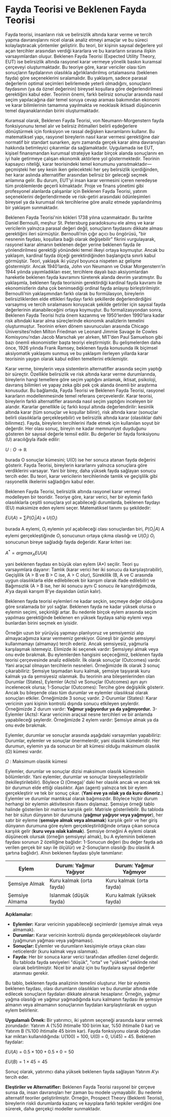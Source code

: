# Fayda Teorisi ve Beklenen Fayda Teorisi


Fayda teorisi, insanların risk ve belirsizlik altında karar verme ve tercih yapma davranışlarını nicel olarak analiz etmeyi amaçlar ve bu süreci kolaylaştıracak yöntemler geliştirir. Bu teori, bir kişinin sayısal değerlere yol açan tercihler arasından verdiği kararlara ve bu kararların sırasına ilişkin varsayımlardan oluşur. Beklenen Fayda Teorisi (Expected Utility Theory, EUT) ise belirsizlik altında rasyonel karar vermeye yönelik baskın kuramsal çerçeveyi oluşturmaktadır. Bu teoriye göre, karar vericiler olası tüm sonuçların faydalarının olasılıkla ağırlıklandırılmış ortalamasına (beklenen fayda) göre seçeneklerini sıralamalıdır. Bu yaklaşım, sadece parasal değerlerin optimal seçimleri belirlemede yeterli olmadığını, sonuçların faydasının (ya da öznel değerinin) bireysel koşullara göre değerlendirilmesi gerektiğini kabul eder. Teorinin önemi, farklı belirsiz sonuçlar arasında nasıl seçim yapılacağına dair temel soruya cevap araması bakımından ekonomi ve karar bilimlerinin tamamına yayılmakta ve neoklasik iktisadi düşüncenin temel dayanaklarından birini oluşturmaktadır.


Kuramsal olarak, Beklenen Fayda Teorisi, von Neumann-Morgenstern fayda fonksiyonunu temel alır ve belirsiz ihtimalleri belirli eşdeğerlere dönüştürmek için fonksiyon ve rassal değişken kavramlarını kullanır. Bu matematiksel yapı, rasyonel bireylerin nasıl karar vermesi gerektiğine dair normatif bir standart sunarken, aynı zamanda gerçek karar alma davranışları hakkında betimleyici çıkarımlar da sağlamaktadır. Uygulamada ise EUT, kişisel finansmandan kurumsal stratejiye kadar birçok alanda sonuçlarını en iyi hale getirmeye çalışan ekonomik aktörlere yol göstermektedir. Teorinin kapsayıcı niteliği, karar teorisindeki temel konumunu yansıtmaktadır—geçmişteki her şey kesin iken gelecekteki her şey belirsizlik içerdiğinden, her karar aslında alternatifler arasından belirsiz bir geleceği seçmek anlamına gelir. Bu durum, EUT’yi insan karar vermesini içeren neredeyse tüm problemlerde geçerli kılmaktadır. Proje ve finans yönetimi gibi profesyonel alanlarda çalışanlar için Beklenen Fayda Teorisi, yatırım seçeneklerini değerlendirmede ve risk-getiri arasındaki ödünleşimleri bireysel ya da kurumsal risk tercihlerine göre analiz etmede yapılandırılmış bir yaklaşım sunmaktadır.


Beklenen Fayda Teorisi'nin kökleri 1738 yılına uzanmaktadır. Bu tarihte Daniel Bernoulli, meşhur St. Petersburg paradoksunu ele almış ve karar vericilerin yalnızca parasal değeri değil, sonuçların faydasını dikkate alması gerektiğini ileri sürmüştür. Bernoulli’nin çığır açıcı bu öngörüsü, "bir nesnenin faydası, koşullara bağlı olarak değişebilir" fikrini vurgulayarak, rasyonel karar almanın beklenen değer yerine beklenen fayda ile yönlendirilmesi gerektiği yönündeki temel ilkeyi ortaya koymuştur. Ancak bu yaklaşım, kardinal fayda ölçeği gerektirdiğinden başlangıçta sınırlı kabul görmüştür. Teori, yaklaşık iki yüzyıl boyunca nispeten az gelişme göstermiştir. Ancak 1940’larda, John von Neumann ve Oskar Morgenstern’in 1944 yılında yayımladıkları eser, tercihlere dayalı bazı aksiyomlardan hareketle beklenen fayda kavramını türeterek alanda devrim yaratmıştır. Bu yaklaşımla, beklenen fayda teorisinin gerektirdiği kardinal fayda kavramı ile ekonomistlerin daha çok benimsediği ordinal fayda anlayışı birleştirilmiştir. Bernoulli’nin yaklaşımından farklı olarak bu formülasyon, bireylerin belirsizliklerden elde ettikleri faydayı farklı şekillerde değerlendirdiğini varsaymış ve tercih sıralamasını koruyacak şekilde getiriler için sayısal fayda değerlerinin atanabileceğini ortaya koymuştur. Bu formalizasyondan sonra, Beklenen Fayda Teorisi hızla önem kazanmış ve 1950’lerden 1990’lara kadar risk altındaki karar alma süreçlerinde ekonomik analizlerin temelini oluşturmuştur. Teorinin erken dönem savunucuları arasında Chicago Üniversitesi’nden Milton Friedman ve Leonard Jimmie Savage ile Cowles Komisyonu’ndan Jacob Marschak yer alırken, MIT’den Paul Samuelson gibi bazı önemli ekonomistler başta teoriyi eleştirmiştir. Bu gelişmelerden daha önce, 1926 yılında Frank Ramsey, beklenen fayda konusunda ilk biçimsel aksiyomatik yaklaşımı sunmuş ve bu yaklaşım ilerleyen yıllarda karar teorisinin yaygın olarak kabul edilen temellerini etkilemiştir.


Karar verme, bireylerin veya sistemlerin alternatifler arasında seçim yaptığı bir süreçtir. Özellikle belirsizlik ve risk altında karar verme durumlarında, bireylerin hangi temellere göre seçim yaptığını anlamak, iktisat, psikoloji, davranış bilimleri ve yapay zeka gibi pek çok alanda önemli bir araştırma konusudur. Bu bağlamda, Fayda Teorisi ve Beklenen Fayda Teorisi, rasyonel kararların modellenmesinde temel referans çerçevelerdir. Karar teorisi, bireylerin farklı alternatifler arasında nasıl seçim yaptığını inceleyen bir alandır. Kararlar genellikle üç farklı koşul altında değerlendirilir: kesinlik altında karar (tüm sonuçlar ve koşullar bilinir), risk altında karar (sonuçlar belirli olasılıklarla gerçekleşebilir) ve belirsizlik altında karar (olasılıklar dahi bilinmez). Fayda, bireylerin tercihlerini ifade etmek için kullanılan soyut bir değerdir. Her olası sonuç, bireyin ne kadar memnuniyet duyduğunu gösteren bir sayısal değerle temsil edilir. Bu değerler bir fayda fonksiyonu (U) aracılığıyla ifade edilir:


$U: O \rightarrow \mathbb{R}$


burada O sonuçlar kümesini; U(O) ise her sonuca atanan fayda değerini gösterir. Fayda Teorisi, bireylerin kararlarını yalnızca sonuçlara göre verdiklerini varsayar. Yani bir birey, daha yüksek fayda sağlayan sonucu tercih eder. Bu teori, karar vericilerin tercihlerinde tamlık ve geçişlilik gibi rasyonellik ilkelerini sağladığını kabul eder.


Beklenen Fayda Teorisi, belirsizlik altında rasyonel karar vermeyi modelleyen bir teoridir. Teoriye göre, karar verici, her bir eylemin farklı olasılıklarla çeşitli sonuçlara yol açabileceği durumlarda, beklenen faydayı (EU) maksimize eden eylemi seçer. Matematiksel tanımı şu şekildedir:


$EU(A) = \sum P(O_i | A) \times U(O_i)$


burada A eylemi, $O_i$ eylemin yol açabileceği olası sonuçlardan biri, $P(O_i | A)$ A eylemi gerçekleştiğinde $O_i$ sonucunun ortaya çıkma olasılığı ve $U(O_i)$ $O_i$ sonucunun bireye sağladığı fayda değeridir. Karar kriteri ise:


$A^* = {argmax}_A EU(A)$


yani beklenen faydası en büyük olan eylem (A*) seçilir. Teori şu varsayımlara dayanır: Tamlık (karar verici her iki sonucu da karşılaştırabilir), Geçişlilik (A > B ve B > C ise, A > C olur), Süreklilik (B, A ve C arasında uygun olasılıklarla elde edilebilecek bir karışım olarak ifade edilebilir) ve Bağımsızlık (A > B ise, her iki sonucu aynı C sonucu ile karıştırdığımızda, A’ya dayalı karışım B’ye dayalıdan üstün kalır).


Beklenen fayda teorisi eylemleri ne kadar seçkin, seçmeye değer olduğuna göre sıralamada bir yol sağlar. Beklenen fayda ne kadar yüksek olursa o eylemin seçimi, seçkinliği artar. Bu nedenle birçok eylem arasında seçim yapılması gerektiğinde beklenen en yüksek faydaya sahip eylemi veya bunlardan birini seçmek en iyisidir.


Örneğin uzun bir yürüyüş yapmayı planlıyoruz ve şemsiyemizi alıp almayacağımıza karar vermemiz gerekiyor. Güneşli bir günde şemsiyeyi kullanmamayı (almamayı) tercih ederiz. Ancak şemsiyesiz, yağmurla karşılaşmak istemeyiz. Elimizde iki seçenek vardır: Şemsiyeyi almak veya onu evde bırakmak. Bu eylemlerden hangisini seçeceğimiz, beklenen fayda teorisi çerçevesinde analiz edilebilir. İlk olarak sonuçlar (Outcomes) vardır. Yani araçsal olmayan tercihlerin nesneleri. Örneğimizde ilk olarak 3 sonuç çıkarabiliriz: Şemsiye taşımadan kuru kalmak, şemsiye taşıyarak kuru kalmak ya da şemsiyesiz ıslanmak. Bu teorinin ana bileşenlerinden olan Durumlar (States), Eylemler (Acts) ve Sonuçlar (Outcomes) ayrı ayrı incelenecek olursa; 1-Sonuçlar (Outcomes): Tercihe göre değişiklik gösterir. Ancak bu bileşende olası tüm durumlar ve eylemler olasılıksal olarak sonuçları etkiler. Örneğimizde 3 sonuç vardır. 2-Durumlar (States): Karar vericinin yani kişinin kontrolü dışında sonucu etkileyen şeylerdir. Örneğimizde 2 durum vardır: **Yağmur yağıyordur ya da yağmıyordur.** 3-Eylemler (Acts): Karar vericinin araçsal nesne tercihleri ve bir anlamda yapabileceği şeylerdir. Örneğimizde 2 eylem vardır: Şemsiye almak ya da onu evde bırakmak.


Eylemler, durumlar ve sonuçlar arasında aşağıdaki varsayımları yapabiliriz: Durumlar, eylemler ve sonuçlar önermelerdir, yani olasılık kümeleridir. Her durumun, eylemin ya da sonucun bir alt kümesi olduğu maksimum olasılık (Ω) kümesi vardır.


$\Omega$ : Maksimum olasılık kümesi


Eylemler, durumlar ve sonuçlar dizisi maksimum olasılık kümesinin bölümleridir. Yani eylemler, durumlar ve sonuçlar bireyselleştirilebilir (tekilleştirilebilir). Böylece Ω (Omega)’ daki her olasılık ancak ve ancak tek bir durumun elde ettiği olasılıktır. Ajan (agent) yalnızca tek bir eylem gerçekleştirir ve tek bir sonuç çıkar. (**Yani eve ya ıslak ya da kuru döneriz.**) Eylemler ve durumlar mantıksal olarak bağımsızdır. Böylece hiçbir durum herhangi bir eylemin aktivitesinin ifasını dışlamaz. Şemsiye örneği tablo halinde gösterilen bir matrise karşılık gelir. Matrisle gösterilebilir. Bu tabloda her bir sütun dünyanın bir durumuna (**yağmur yağıyor veya yağmıyor**), her satır bir eyleme (**şemsiye almak veya almamak**) karşılık gelir ve her giriş dünyanın durumuna göre eylem gerçekleştirildiğinde ortaya çıkan sonuca karşılık gelir (**kuru veya ıslak kalmak**). Şemsiye örneğini A eylemi olarak düşünecek olursak (örneğin şemsiyeyi almak), bu A eyleminin beklenen faydası sorunun 2 özelliğine bağlıdır: 1-Sonucun değeri (bu değer fayda adı verilen gerçek bir sayı ile ölçülür) ve 2-Sonuçların olasılığı (bu olasılık A şartına bağlıdır). A’nın beklenen faydası şöyle tanımlanır:


| Eylem        | Durum: Yağmur Yağıyor | Durum: Yağmur Yağmıyor |
|--------------|----------------------|-----------------------|
| Şemsiye Almak | Kuru kalmak (orta fayda) | Kuru kalmak (orta fayda) |
| Şemsiye Almama | Islanmak (düşük fayda)  | Kuru kalmak (yüksek fayda) |


**Açıklamalar:**


*   **Eylemler:** Karar vericinin yapabileceği seçimlerdir (şemsiye almak veya almamak).
*   **Durumlar:** Karar vericinin kontrolü dışında gerçekleşebilecek olaylardır (yağmurun yağması veya yağmaması).
*   **Sonuçlar:** Eylemler ve durumların kesişimiyle ortaya çıkan olası neticelerdir (kuru kalmak veya ıslanmak).
*   **Fayda:** Her bir sonuca karar verici tarafından atfedilen öznel değerdir. Bu tabloda fayda seviyeleri "düşük", "orta" ve "yüksek" şeklinde nitel olarak belirtilmiştir. Nicel bir analiz için bu faydalara sayısal değerler atanması gerekir.


Bu tablo, beklenen fayda analizinin temelini oluşturur. Her bir eylemin beklenen faydası, olası durumların olasılıkları ve bu durumlar altında elde edilecek sonuçların faydaları dikkate alınarak hesaplanır. Örneğin, yağmur yağma olasılığı ve yağmur yağmadığında kuru kalmanın faydası ile şemsiye almanın veya almamanın sonuçlarının faydaları karşılaştırılarak en uygun eylem belirlenir.


**Uygulamalı Örnek:** Bir yatırımcı, iki yatırım seçeneği arasında karar vermek zorundadır: Yatırım A (%50 ihtimalle 100 birim kar, %50 ihtimalle 0 kar) ve Yatırım B (%100 ihtimalle 45 birim kar). Fayda fonksiyonu olarak doğrudan kar miktarı kullanıldığında: U(100) = 100, U(0) = 0, U(45) = 45. Beklenen faydalar:


$EU(A) = 0.5 \times 100 + 0.5 \times 0 = 50$


$EU(B) = 1 \times 45 = 45$


Sonuç olarak, yatırımcı daha yüksek beklenen fayda sağlayan Yatırım A’yı tercih eder.


**Eleştiriler ve Alternatifler:** Beklenen Fayda Teorisi rasyonel bir çerçeve sunsa da, insan davranışları her zaman bu modele uymayabilir. Bu nedenle alternatif teoriler geliştirilmiştir. Örneğin, Prospect Theory (Beklenti Teorisi), bireylerin riskli durumlarda kazanç ve kayıplara farklı tepkiler verdiğini öne sürerek, daha gerçekçi modeller sunmaktadır.